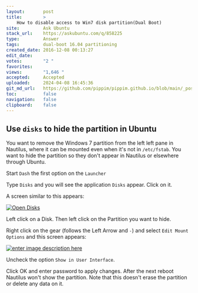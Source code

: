 ```yaml
---
layout:       post
title:        >
    How to disable access to Win7 disk partition(Dual Boot)
site:         Ask Ubuntu
stack_url:    https://askubuntu.com/q/858225
type:         Answer
tags:         dual-boot 16.04 partitioning
created_date: 2016-12-08 00:13:27
edit_date:    
votes:        "2 "
favorites:    
views:        "1,646 "
accepted:     Accepted
uploaded:     2024-04-08 16:45:36
git_md_url:   https://github.com/pippim/pippim.github.io/blob/main/_posts/2016/2016-12-08-How-to-disable-access-to-Win7-disk-partition_Dual-Boot_.md
toc:          false
navigation:   false
clipboard:    false
---
```


## Use `disks` to hide the partition in Ubuntu

You want to remove the Windows 7 partition from the left left pane in Nautilus, where it can be mounted even when it's not in `/etc/fstab`. You want to hide the partition so they don't appear in Nautilus or elsewhere through Ubuntu.

Start `Dash` the first option on the `Launcher`

Type `Disks` and you will see the application `Disks` appear. Click on it.

A screen similar to this appears:

[![Open Disks][1]][1]

Left click on a Disk. Then left click on the Partition you want to hide.

Right click on the gear (follows the Left Arrow and `-`) and select `Edit Mount Options` and this screen appears:

[![enter image description here][2]][2]

Uncheck the option `Show in User Interface`.

Click OK and enter password to apply changes. After the next reboot Nautilus won't show the partition. Note that this doesn't erase the partition or delete any data on it.


  [1]: https://i.stack.imgur.com/e5LCU.png
  [2]: https://i.stack.imgur.com/9zU2z.png
